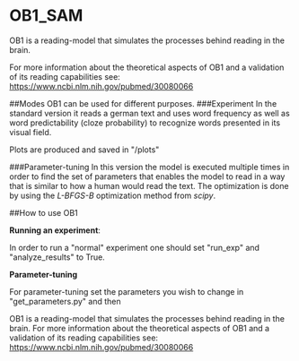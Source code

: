 # OB1_SAM
OB1 is a reading-model that simulates the processes behind reading in the brain. 

For more information about the theoretical aspects of OB1 and a validation of its reading capabilities see: https://www.ncbi.nlm.nih.gov/pubmed/30080066

##Modes
OB1 can be used for different purposes. 
###Experiment
In the standard version it reads a german text and uses word frequency as well as
word predictability (cloze probability) to recognize words presented in its visual field.

Plots are produced and saved in "/plots"

###Parameter-tuning
In this version the model is executed multiple times in order to find the set of parameters that enables the model to 
read in a way that is similar to how a human would read the text. The optimization is done by using the *L-BFGS-B* 
optimization method from *scipy*.


##How to use OB1

**Running an experiment**:

In order to run a "normal" experiment one should set "run_exp" and "analyze_results" to True.

**Parameter-tuning**

For parameter-tuning set the parameters you wish to change in "get_parameters.py" and then 

OB1 is a reading-model that simulates the processes behind reading in the brain. For more information about the theoretical aspects of OB1 and a validation of its reading capabilities see: https://www.ncbi.nlm.nih.gov/pubmed/30080066


